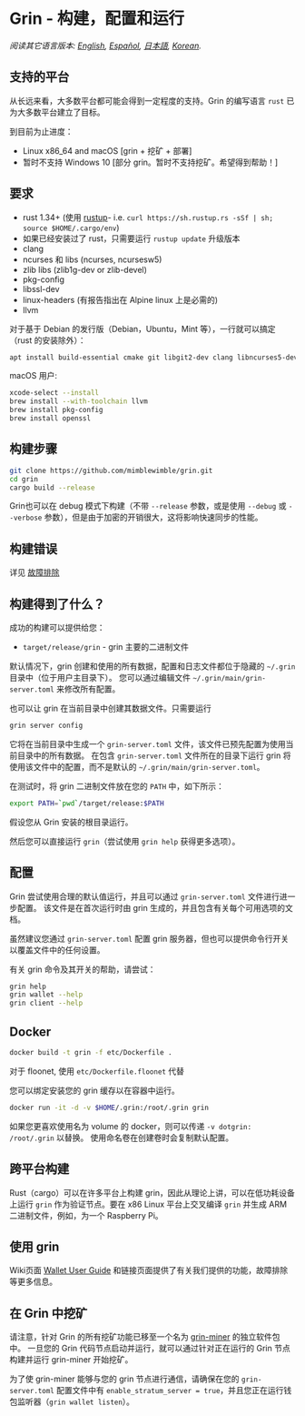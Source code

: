 # Grin - 构建，配置和运行

*阅读其它语言版本: [English](build.md), [Español](build_ES.md), [日本語](build_JP.md), [Korean](build_KR.md).*

## 支持的平台

从长远来看，大多数平台都可能会得到一定程度的支持。Grin 的编写语言 `rust` 已为大多数平台建立了目标。

到目前为止进度：

* Linux x86\_64 and macOS [grin + 挖矿 + 部署]
* 暂时不支持 Windows 10 [部分 grin。暂时不支持挖矿。希望得到帮助！]

## 要求

* rust 1.34+ (使用 [rustup]((https://www.rustup.rs/))- i.e. `curl https://sh.rustup.rs -sSf | sh; source $HOME/.cargo/env`)
* 如果已经安装过了 rust，只需要运行 `rustup update` 升级版本
* clang
* ncurses 和 libs (ncurses, ncursesw5)
* zlib libs (zlib1g-dev or zlib-devel)
* pkg-config
* libssl-dev
* linux-headers (有报告指出在 Alpine linux 上是必需的)
* llvm

对于基于 Debian 的发行版（Debian，Ubuntu，Mint 等），一行就可以搞定（rust 的安装除外）：

```sh
apt install build-essential cmake git libgit2-dev clang libncurses5-dev libncursesw5-dev zlib1g-dev pkg-config libssl-dev llvm
```

macOS 用户:

```sh
xcode-select --install
brew install --with-toolchain llvm
brew install pkg-config
brew install openssl
```

## 构建步骤

```sh
git clone https://github.com/mimblewimble/grin.git
cd grin
cargo build --release
```

Grin也可以在 debug 模式下构建（不带 `--release` 参数，或是使用 `--debug` 或 `--verbose` 参数），但是由于加密的开销很大，这将影响快速同步的性能。

## 构建错误

详见 [故障排除](https://github.com/mimblewimble/docs/wiki/Troubleshooting)

## 构建得到了什么？

成功的构建可以提供给您：

* `target/release/grin` - grin 主要的二进制文件

默认情况下，grin 创建和使用的所有数据，配置和日志文件都位于隐藏的 `~/.grin` 目录中（位于用户主目录下）。
您可以通过编辑文件 `~/.grin/main/grin-server.toml` 来修改所有配置。

也可以让 grin 在当前目录中创建其数据文件。只需要运行

```sh
grin server config
```

它将在当前目录中生成一个 `grin-server.toml` 文件，该文件已预先配置为使用当前目录中的所有数据。
在包含 `grin-server.toml` 文件所在的目录下运行 grin 将使用该文件中的配置，而不是默认的 `~/.grin/main/grin-server.toml`。

在测试时，将 grin 二进制文件放在您的 `PATH` 中，如下所示：

```sh
export PATH=`pwd`/target/release:$PATH
```

假设您从 Grin 安装的根目录运行。

然后您可以直接运行 `grin`（尝试使用 `grin help` 获得更多选项）。

## 配置

Grin 尝试使用合理的默认值运行，并且可以通过 `grin-server.toml` 文件进行进一步配置。
该文件是在首次运行时由 grin 生成的，并且包含有关每个可用选项的文档。

虽然建议您通过 `grin-server.toml` 配置 grin 服务器，但也可以提供命令行开关以覆盖文件中的任何设置。

有关 grin 命令及其开关的帮助，请尝试：

```sh
grin help
grin wallet --help
grin client --help
```

## Docker

```sh
docker build -t grin -f etc/Dockerfile .
```
对于 floonet, 使用 `etc/Dockerfile.floonet` 代替

您可以绑定安装您的 grin 缓存以在容器中运行。

```sh
docker run -it -d -v $HOME/.grin:/root/.grin grin
```
如果您更喜欢使用名为 volume 的 docker，则可以传递 `-v dotgrin: /root/.grin` 以替换。
使用命名卷在创建卷时会复制默认配置。

## 跨平台构建

Rust（cargo）可以在许多平台上构建 grin，因此从理论上讲，可以在低功耗设备上运行 `grin` 作为验证节点。要在 x86 Linux 平台上交叉编译 `grin` 并生成 ARM 二进制文件，例如，为一个 Raspberry Pi。

## 使用 grin

Wiki页面 [Wallet User Guide](https://github.com/mimblewimble/docs/wiki/Wallet-User-Guide) 和链接页面提供了有关我们提供的功能，故障排除等更多信息。

## 在 Grin 中挖矿

请注意，针对 Grin 的所有挖矿功能已移至一个名为 [grin-miner](https://github.com/mimblewimble/grin-miner) 的独立软件包中。
一旦您的 Grin 代码节点启动并运行，就可以通过针对正在运行的 Grin 节点构建并运行 grin-miner 开始挖矿。

为了使 grin-miner 能够与您的 grin 节点进行通信，请确保在您的 `grin-server.toml` 配置文件中有 `enable_stratum_server = true`，并且您正在运行钱包监听器（`grin wallet listen`）。
